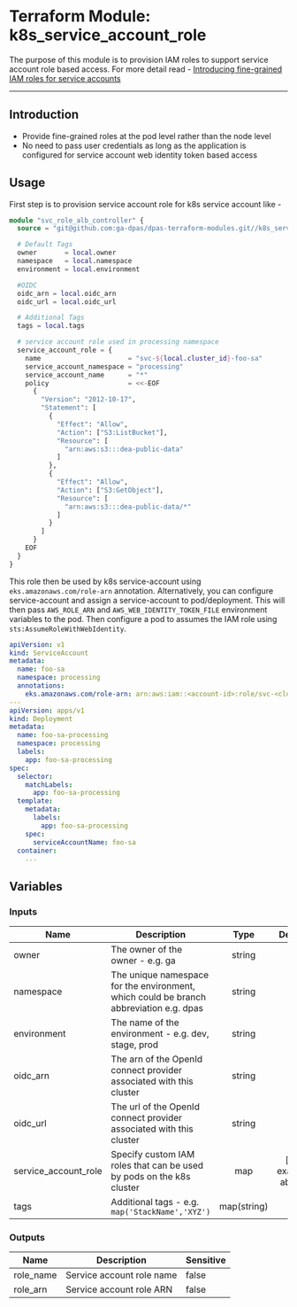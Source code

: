 # Terraform Module: k8s_service_account_role

The purpose of this module is to provision IAM roles to support service account role based access. 
For more detail read - [Introducing fine-grained IAM roles for service accounts](https://aws.amazon.com/blogs/opensource/introducing-fine-grained-iam-roles-service-accounts/) 

---

## Introduction

* Provide fine-grained roles at the pod level rather than the node level
* No need to pass user credentials as long as the application is configured for service account web identity token based access

## Usage

First step is to provision service account role for k8s service account like -

```terraform
module "svc_role_alb_controller" {
  source = "git@github.com:ga-dpas/dpas-terraform-modules.git//k8s_service_account_role?ref=main"

  # Default Tags
  owner       = local.owner
  namespace   = local.namespace
  environment = local.environment

  #OIDC
  oidc_arn = local.oidc_arn
  oidc_url = local.oidc_url

  # Additional Tags
  tags = local.tags

  # service account role used in processing namespace
  service_account_role = {
    name                      = "svc-${local.cluster_id}-foo-sa"
    service_account_namespace = "processing"
    service_account_name      = "*"
    policy                    = <<-EOF
      {
        "Version": "2012-10-17",
        "Statement": [
          {
            "Effect": "Allow",
            "Action": ["S3:ListBucket"],
            "Resource": [
              "arn:aws:s3:::dea-public-data"
            ]
          },
          {
            "Effect": "Allow",
            "Action": ["S3:GetObject"],
            "Resource": [
              "arn:aws:s3:::dea-public-data/*"
            ]
          }
        ]
      }
    EOF
  }
}
```

This role then be used by k8s service-account using `eks.amazonaws.com/role-arn` annotation. 
Alternatively, you can configure service-account and assign a service-account to pod/deployment. 
This will then pass `AWS_ROLE_ARN` and `AWS_WEB_IDENTITY_TOKEN_FILE` environment variables to the pod.
Then configure a pod to assumes the IAM role using `sts:AssumeRoleWithWebIdentity`.

```yaml
apiVersion: v1
kind: ServiceAccount
metadata:
  name: foo-sa
  namespace: processing
  annotations:
    eks.amazonaws.com/role-arn: arn:aws:iam::<account-id>:role/svc-<cluster_id>-foo-sa
---
apiVersion: apps/v1
kind: Deployment
metadata:
  name: foo-sa-processing
  namespace: processing
  labels:
    app: foo-sa-processing
spec:
  selector:
    matchLabels:
      app: foo-sa-processing
  template:
    metadata:
      labels:
        app: foo-sa-processing
    spec:
      serviceAccountName: foo-sa
  container:
    ...
```

## Variables

### Inputs
| Name                 | Description                                                                            |    Type     |       Default        | Required |
|----------------------|----------------------------------------------------------------------------------------|:-----------:|:--------------------:|:--------:|
| owner                | The owner of the owner - e.g. ga                                                       |   string    |                      |   Yes    |
| namespace            | The unique namespace for the environment, which could be branch abbreviation e.g. dpas |   string    |                      |   Yes    |
| environment          | The name of the environment - e.g. dev, stage, prod                                    |   string    |                      |   Yes    |
| oidc_arn             | The arn of the OpenId connect provider associated with this cluster                    |   string    |                      |   Yes    |
| oidc_url             | The url of the OpenId connect provider associated with this cluster                    |   string    |                      |   Yes    |
| service_account_role | Specify custom IAM roles that can be used by pods on the k8s cluster                   |     map     | [see example above]  |   Yes    |
| tags                 | Additional tags - e.g. `map('StackName','XYZ')`                                        | map(string) |          {}          |    No    |

### Outputs
| Name      | Description               | Sensitive |
|-----------|---------------------------|-----------|
| role_name | Service account role name | false     |
| role_arn  | Service account role ARN  | false     |

